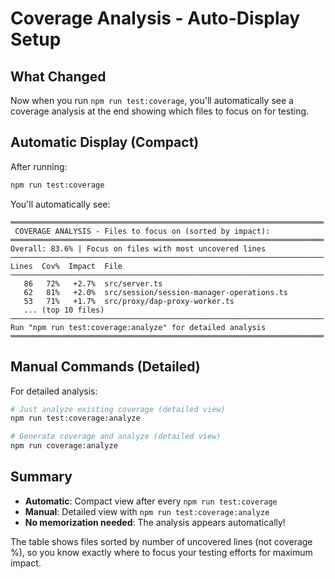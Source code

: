 # Coverage Analysis - Auto-Display Setup

## What Changed

Now when you run `npm run test:coverage`, you'll automatically see a coverage analysis at the end showing which files to focus on for testing.

## Automatic Display (Compact)

After running:
```bash
npm run test:coverage
```

You'll automatically see:
```
══════════════════════════════════════════════════════════════════════
 COVERAGE ANALYSIS - Files to focus on (sorted by impact):
══════════════════════════════════════════════════════════════════════
Overall: 83.6% | Focus on files with most uncovered lines
──────────────────────────────────────────────────────────────────────
Lines  Cov%  Impact  File
──────────────────────────────────────────────────────────────────────
   86   72%   +2.7%  src/server.ts
   62   81%   +2.0%  src/session/session-manager-operations.ts
   53   71%   +1.7%  src/proxy/dap-proxy-worker.ts
   ... (top 10 files)
──────────────────────────────────────────────────────────────────────
Run "npm run test:coverage:analyze" for detailed analysis
══════════════════════════════════════════════════════════════════════
```

## Manual Commands (Detailed)

For detailed analysis:
```bash
# Just analyze existing coverage (detailed view)
npm run test:coverage:analyze

# Generate coverage and analyze (detailed view)
npm run coverage:analyze
```

## Summary

- **Automatic**: Compact view after every `npm run test:coverage`
- **Manual**: Detailed view with `npm run test:coverage:analyze`
- **No memorization needed**: The analysis appears automatically!

The table shows files sorted by number of uncovered lines (not coverage %), so you know exactly where to focus your testing efforts for maximum impact.
